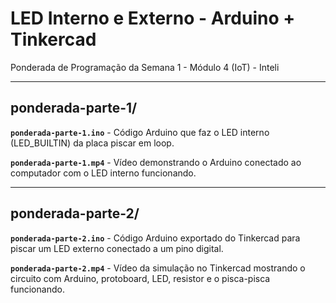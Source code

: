 # LED Interno e Externo - Arduino + Tinkercad

Ponderada de Programação da Semana 1 - Módulo 4 (IoT) - Inteli

---

## ponderada-parte-1/

**`ponderada-parte-1.ino`** - Código Arduino que faz o LED interno (LED_BUILTIN) da placa piscar em loop.

**`ponderada-parte-1.mp4`** - Vídeo demonstrando o Arduino conectado ao computador com o LED interno funcionando.

---

## ponderada-parte-2/

**`ponderada-parte-2.ino`** - Código Arduino exportado do Tinkercad para piscar um LED externo conectado a um pino digital.

**`ponderada-parte-2.mp4`** - Vídeo da simulação no Tinkercad mostrando o circuito com Arduino, protoboard, LED, resistor e o pisca-pisca funcionando.
